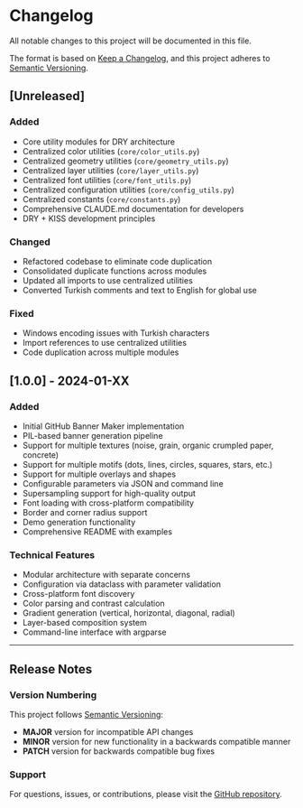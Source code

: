 # Changelog

All notable changes to this project will be documented in this file.

The format is based on [Keep a Changelog](https://keepachangelog.com/en/1.0.0/),
and this project adheres to [Semantic Versioning](https://semver.org/spec/v2.0.0.html).

## [Unreleased]

### Added
- Core utility modules for DRY architecture
- Centralized color utilities (`core/color_utils.py`)
- Centralized geometry utilities (`core/geometry_utils.py`) 
- Centralized layer utilities (`core/layer_utils.py`)
- Centralized font utilities (`core/font_utils.py`)
- Centralized configuration utilities (`core/config_utils.py`)
- Centralized constants (`core/constants.py`)
- Comprehensive CLAUDE.md documentation for developers
- DRY + KISS development principles

### Changed
- Refactored codebase to eliminate code duplication
- Consolidated duplicate functions across modules
- Updated all imports to use centralized utilities
- Converted Turkish comments and text to English for global use

### Fixed
- Windows encoding issues with Turkish characters
- Import references to use centralized utilities
- Code duplication across multiple modules

## [1.0.0] - 2024-01-XX

### Added
- Initial GitHub Banner Maker implementation
- PIL-based banner generation pipeline
- Support for multiple textures (noise, grain, organic crumpled paper, concrete)
- Support for multiple motifs (dots, lines, circles, squares, stars, etc.)
- Support for multiple overlays and shapes
- Configurable parameters via JSON and command line
- Supersampling support for high-quality output
- Font loading with cross-platform compatibility
- Border and corner radius support
- Demo generation functionality
- Comprehensive README with examples

### Technical Features
- Modular architecture with separate concerns
- Configuration via dataclass with parameter validation
- Cross-platform font discovery
- Color parsing and contrast calculation
- Gradient generation (vertical, horizontal, diagonal, radial)
- Layer-based composition system
- Command-line interface with argparse

---

## Release Notes

### Version Numbering
This project follows [Semantic Versioning](https://semver.org/):
- **MAJOR** version for incompatible API changes
- **MINOR** version for new functionality in a backwards compatible manner  
- **PATCH** version for backwards compatible bug fixes

### Support
For questions, issues, or contributions, please visit the [GitHub repository](https://github.com/obarlik/banner-maker).